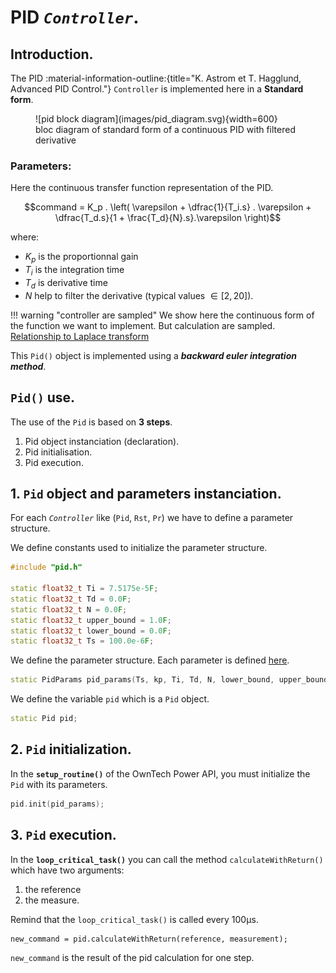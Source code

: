 # PID _`Controller`_.
## Introduction.
The PID :material-information-outline:{title="K. Astrom et T. Hagglund, Advanced PID Control."}
 `Controller` is implemented here in a **Standard form**.

<figure markdown="span">
![pid block diagram](images/pid_diagram.svg){width=600}
<figcaption>bloc diagram of standard form of a continuous PID with filtered derivative</figcaption>
</figure>


### Parameters:
Here the continuous transfer function representation of the PID.

$$command = K_p . \left( \varepsilon + \dfrac{1}{T_i.s} .  \varepsilon + \dfrac{T_d.s}{1 + \frac{T_d}{N}.s}.\varepsilon \right)$$

where:

* $K_p$ is the proportionnal gain
* $T_i$ is the integration time
* $T_d$ is derivative time
* $N$ help to filter the derivative (typical values $\in [2, 20]$).



!!! warning "controller are sampled"
    We show here the continuous form of the function we want to implement.
    But calculation are sampled.
    [Relationship to Laplace transform](https://en.wikipedia.org/wiki/Z-transform#Relationship_to_Laplace_transform)

This `Pid()` object is implemented using a **_backward euler integration method_**.

## `Pid()` use.
The use of the `Pid` is based on **3 steps**.

1. Pid object instanciation (declaration).
2. Pid initialisation.
3. Pid execution.

## 1. `Pid` object and parameters instanciation.

For each _`Controller`_ like (`Pid`, `Rst`, `Pr`) we have to define a parameter structure.

We define constants used to initialize the parameter structure.
```c++
#include "pid.h"

static float32_t Ti = 7.5175e-5F;
static float32_t Td = 0.0F;
static float32_t N = 0.0F;
static float32_t upper_bound = 1.0F;
static float32_t lower_bound = 0.0F;
static float32_t Ts = 100.0e-6F;
```

We define the parameter structure. Each parameter is defined [here](../../structPidParams).
```c++
static PidParams pid_params(Ts, kp, Ti, Td, N, lower_bound, upper_bound);
```


We define the variable `pid` which is a `Pid` object.
```c++
static Pid pid;
```

## 2. `Pid` initialization.
In the **`setup_routine()`** of the OwnTech Power API,
you must initialize the `Pid` with its parameters.

```c++
pid.init(pid_params);
```

## 3. `Pid` execution.
In the **`loop_critical_task()`** you can call the method `calculateWithReturn()`
which have two arguments: 

1. the reference
2. the measure.

Remind that the `loop_critical_task()` is called every 100µs.

```
new_command = pid.calculateWithReturn(reference, measurement);
```

`new_command` is the result of the pid calculation for one step.


